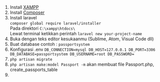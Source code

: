 1. Install [XAMPP](https://www.apachefriends.org/download.html)  
2. Install [Composer](https://getcomposer.org/download/)  
3. Install laravel  
`` composer global require laravel/installer ``  
Pada direktori ``C:\xampp\htdocs\``  
Lewat terminal ketikkan perintah ``laravel new your-project-name``
4. Buka dengan teks editor kesukaanmu (Sublime, Atom, Visual Code dll)
5. Buat database contoh : ``passportsystem``
6. Konfigurasi .env 
``DB_CONNECTION=mysql
DB_HOST=127.0.0.1
DB_PORT=3306
DB_DATABASE=passportsystem
DB_USERNAME=root
DB_PASSWORD= 
``
7. ``php artisan migrate``
8. ``php artisan make:model Passport -m`` akan membuat file Passport.php, create_passports_table
9. 